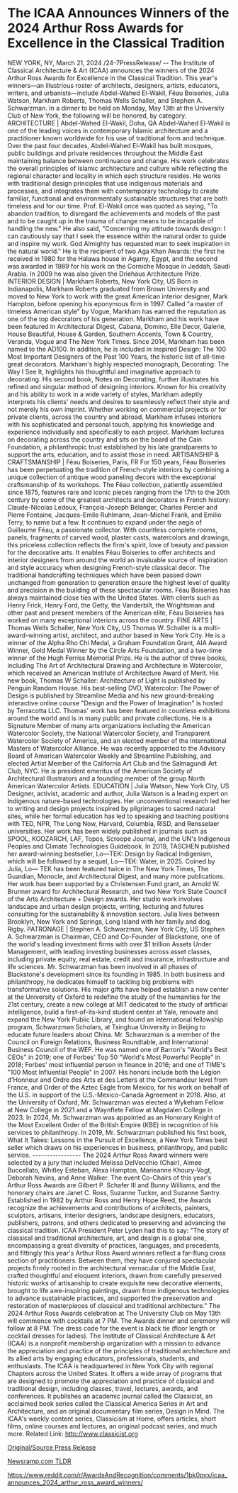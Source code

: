 # The ICAA Announces Winners of the 2024 Arthur Ross Awards for Excellence in the Classical Tradition

NEW YORK, NY, March 21, 2024 /24-7PressRelease/ -- The Institute of Classical Architecture & Art (ICAA) announces the winners of the 2024 Arthur Ross Awards for Excellence in the Classical Tradition. This year's winners—an illustrious roster of architects, designers, artists, educators, writers, and urbanists—include Abdel-Wahed El-Wakil, Féau Boiseries, Julia Watson, Markham Roberts, Thomas Wells Schaller, and Stephen A. Schwarzman.  In a dinner to be held on Monday, May 13th at the University Club of New York, the following will be honored, by category:  ARCHITECTURE | Abdel-Wahed El-Wakil, Doha, QA  Abdel-Wahed El-Wakil is one of the leading voices in contemporary Islamic architecture and a practitioner known worldwide for his use of traditional form and technique. Over the past four decades, Abdel-Wahed El-Wakil has built mosques, public buildings and private residences throughout the Middle East maintaining balance between continuance and change. His work celebrates the overall principles of Islamic architecture and culture while reflecting the regional character and locality in which each structure resides. He works with traditional design principles that use indigenous materials and processes, and integrates them with contemporary technology to create familiar, functional and environmentally sustainable structures that are both timeless and for our time.  Prof. El-Wakil once was quoted as saying, "To abandon tradition, to disregard the achievements and models of the past and to be caught up in the trauma of change means to be incapable of handling the new." He also said, "Concerning my attitude towards design: I can cautiously say that I seek the essence within the natural order to guide and inspire my work. God Almighty has requested man to seek inspiration in the natural world."  He is the recipient of two Aga Khan Awards: the first he received in 1980 for the Halawa house in Agamy, Egypt, and the second was awarded in 1989 for his work on the Corniche Mosque in Jeddah, Saudi Arabia. In 2009 he was also given the Driehaus Architecture Prize.  INTERIOR DESIGN | Markham Roberts, New York City, US  Born in Indianapolis, Markham Roberts graduated from Brown University and moved to New York to work with the great American interior designer, Mark Hampton, before opening his eponymous firm in 1997. Called "a master of timeless American style" by Vogue, Markham has earned the reputation as one of the top decorators of his generation.  Markham and his work have been featured in Architectural Digest, Cabana, Domino, Elle Decor, Galerie, House Beautiful, House & Garden, Southern Accents, Town & Country, Veranda, Vogue and The New York Times. Since 2014, Markham has been named to the AD100. In addition, he is included in Inspired Design: The 100 Most Important Designers of the Past 100 Years, the historic list of all-time great decorators. Markham's highly respected monograph, Decorating: The Way I See It, highlights his thoughtful and imaginative approach to decorating. His second book, Notes on Decorating, further illustrates his refined and singular method of designing interiors.  Known for his creativity and his ability to work in a wide variety of styles, Markham adeptly interprets his clients' needs and desires to seamlessly reflect their style and not merely his own imprint. Whether working on commercial projects or for private clients, across the country and abroad, Markham infuses interiors with his sophisticated and personal touch, applying his knowledge and experience individually and specifically to each project.  Markham lectures on decorating across the country and sits on the board of the Cain Foundation, a philanthropic trust established by his late grandparents to support the arts, education, and to assist those in need.  ARTISANSHIP & CRAFTSMANSHIP | Féau Boiseries, Paris, FR  For 150 years, Féau Boiseries has been perpetuating the tradition of French-style interiors by combining a unique collection of antique wood paneling decors with the exceptional craftsmanship of its workshops.   The Féau collection, patiently assembled since 1875, features rare and iconic pieces ranging from the 17th to the 20th century by some of the greatest architects and decorators in French history: Claude-Nicolas Ledoux, François-Joseph Bélanger, Charles Percier and Pierre Fontaine, Jacques-Emile Ruhlmann, Jean-Michel Frank, and Emilio Terry, to name but a few. It continues to expand under the aegis of Guillaume Féau, a passionate collector.  With countless complete rooms, panels, fragments of carved wood, plaster casts, watercolors and drawings, this priceless collection reflects the firm's spirit, love of beauty and passion for the decorative arts. It enables Féau Boiseries to offer architects and interior designers from around the world an invaluable source of inspiration and style accuracy when designing French-style classical decor. The traditional handcrafting techniques which have been passed down unchanged from generation to generation ensure the highest level of quality and precision in the building of these spectacular rooms.  Féau Boiseries has always maintained close ties with the United States. With clients such as Henry Frick, Henry Ford, the Getty, the Vanderbilt, the Wrightsman and other past and present members of the American elite, Féau Boiseries has worked on many exceptional interiors across the country.  FINE ARTS | Thomas Wells Schaller, New York City, US  Thomas W. Schaller is a multi-award-winning artist, architect, and author based in New York City. He is a winner of the Alpha Rho Chi Medal, a Graham Foundation Grant, AIA Award Winner, Gold Medal Winner by the Circle Arts Foundation, and a two-time winner of the Hugh Ferriss Memorial Prize. He is the author of three books, including The Art of Architectural Drawing and Architecture in Watercolor, which received an American Institute of Architecture Award of Merit. His new book, Thomas W Schaller: Architecture of Light is published by Penguin Random House. His best-selling DVD, Watercolor: The Power of Design is published by Streamline Media and his new ground-breaking interactive online course "Design and the Power of Imagination" is hosted by Terracotta LLC.  Thomas' work has been featured in countless exhibitions around the world and is in many public and private collections. He is a Signature Member of many arts organizations including the American Watercolor Society, the National Watercolor Society, and Transparent Watercolor Society of America, and an elected member of the International Masters of Watercolor Alliance. He was recently appointed to the Advisory Board of American Watercolor Weekly and Streamline Publishing, and elected Artist Member of the California Art Club and the Salmagundi Art Club, NYC. He is president emeritus of the American Society of Architectural Illustrators and a founding member of the group North American Watercolor Artists.  EDUCATION | Julia Watson, New York City, US  Designer, activist, academic and author, Julia Watson is a leading expert on Indigenous nature-based technologies. Her unconventional research led her to writing and design projects inspired by pilgrimages to sacred natural sites, while her formal education has led to speaking and teaching positions with TED, NPR, The Long Now, Harvard, Columbia, RISD, and Rensselaer universities. Her work has been widely published in journals such as SPOOL, KOOZARCH, LAF, Topos, Scroope Journal, and the UN's Indigenous Peoples and Climate Technologies Guidebook.  In 2019, TASCHEN published her award-winning bestseller, Lo—TEK: Design by Radical Indigenism, which will be followed by a sequel, Lo—TEK: Water, in 2025. Coined by Julia, Lo— TEK has been featured twice in The New York Times, The Guardian, Monocle, and Architectural Digest, and many more publications. Her work has been supported by a Christensen Fund grant, an Arnold W. Brunner award for Architectural Research, and two New York State Council of the Arts Architecture + Design awards. Her studio work involves landscape and urban design projects, writing, lecturing and futures consulting for the sustainability & innovation sectors.  Julia lives between Brooklyn, New York and Springs, Long Island with her family and dog, Rigby.  PATRONAGE | Stephen A. Schwarzman, New York City, US  Stephen A. Schwarzman is Chairman, CEO and Co-Founder of Blackstone, one of the world's leading investment firms with over $1 trillion Assets Under Management, with leading investing businesses across asset classes, including private equity, real estate, credit and insurance, infrastructure and life sciences. Mr. Schwarzman has been involved in all phases of Blackstone's development since its founding in 1985.  In both business and philanthropy, he dedicates himself to tackling big problems with transformative solutions. His major gifts have helped establish a new center at the University of Oxford to redefine the study of the humanities for the 21st century, create a new college at MIT dedicated to the study of artificial intelligence, build a first-of-its-kind student center at Yale, renovate and expand the New York Public Library, and found an international fellowship program, Schwarzman Scholars, at Tsinghua University in Beijing to educate future leaders about China.  Mr. Schwarzman is a member of the Council on Foreign Relations, Business Roundtable, and International Business Council of the WEF. He was named one of Barron's "World's Best CEOs" in 2019; one of Forbes' Top 50 "World's Most Powerful People" in 2018; Forbes' most influential person in finance in 2016; and one of TIME's "100 Most Influential People" in 2007. His honors include both the Légion d'Honneur and Ordre des Arts et des Letters at the Commandeur level from France, and Order of the Aztec Eagle from Mexico, for his work on behalf of the U.S. in support of the U.S.-Mexico-Canada Agreement in 2018. Also, at the University of Oxford, Mr. Schwarzman was elected a Wykeham Fellow at New College in 2021 and a Waynflete Fellow at Magdalen College in 2023. In 2024, Mr. Schwarzman was appointed as an Honorary Knight of the Most Excellent Order of the British Empire (KBE) in recognition of his services to philanthropy.  In 2019, Mr. Schwarzman published his first book, What It Takes: Lessons in the Pursuit of Excellence, a New York Times best seller which draws on his experiences in business, philanthropy, and public service.  -----------------   The 2024 Arthur Ross Award winners were selected by a jury that included Melissa DelVecchio (Chair), Aimee Buccellato, Whitley Esteban, Alexa Hampton, Marieanne Khoury-Vogt, Deborah Nevins, and Anne Walker. The event Co-Chairs of this year's Arthur Ross Awards are Gilbert P. Schafer III and Bunny Williams, and the honorary chairs are Janet C. Ross, Suzanne Tucker, and Suzanne Santry.  Established in 1982 by Arthur Ross and Henry Hope Reed, the Awards recognize the achievements and contributions of architects, painters, sculptors, artisans, interior designers, landscape designers, educators, publishers, patrons, and others dedicated to preserving and advancing the classical tradition.  ICAA President Peter Lyden had this to say: "The story of classical and traditional architecture, art, and design is a global one, encompassing a great diversity of practices, languages, and precedents, and fittingly this year's Arthur Ross Award winners reflect a far-flung cross section of practitioners. Between them, they have conjured spectacular projects firmly rooted in the architectural vernacular of the Middle East, crafted thoughtful and eloquent interiors, drawn from carefully preserved historic works of artisanship to create exquisite new decorative elements, brought to life awe-inspiring paintings, drawn from indigenous technologies to advance sustainable practices, and supported the preservation and restoration of masterpieces of classical and traditional architecture."  The 2024 Arthur Ross Awards celebration at The University Club on May 13th will commence with cocktails at 7 PM. The Awards dinner and ceremony will follow at 8 PM. The dress code for the event is black tie (floor length or cocktail dresses for ladies).  The Institute of Classical Architecture & Art (ICAA) is a nonprofit membership organization with a mission to advance the appreciation and practice of the principles of traditional architecture and its allied arts by engaging educators, professionals, students, and enthusiasts. The ICAA is headquartered in New York City with regional Chapters across the United States. It offers a wide array of programs that are designed to promote the appreciation and practice of classical and traditional design, including classes, travel, lectures, awards, and conferences. It publishes an academic journal called the Classicist, an acclaimed book series called the Classical America Series in Art and Architecture, and an original documentary film series, Design in Mind. The ICAA's weekly content series, Classicism at Home, offers articles, short films, online courses and lectures, an original podcast series, and much more.  Related Link: http://www.classicist.org 

[Original/Source Press Release](https://www.24-7pressrelease.com/press-release/509435/the-icaa-announces-winners-of-the-2024-arthur-ross-awards-for-excellence-in-the-classical-tradition)
                    

[Newsramp.com TLDR](None) 

https://www.reddit.com/r/AwardsAndRecognition/comments/1bk0pvx/icaa_announces_2024_arthur_ross_award_winners/